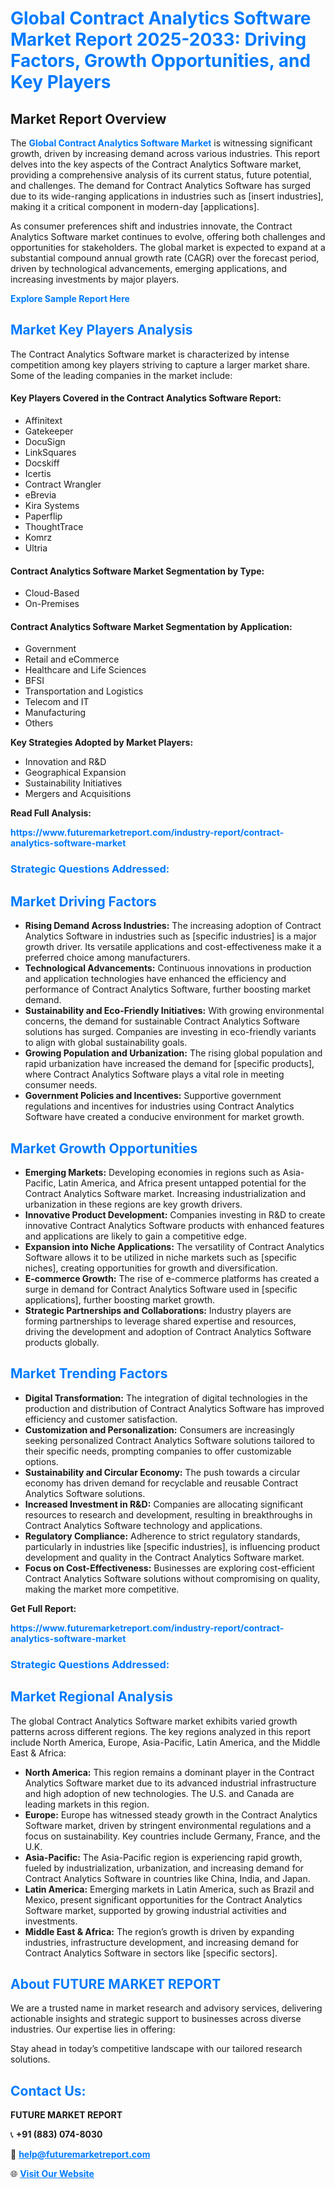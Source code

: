 <h1 style="color: #007BFF;">Global Contract Analytics Software Market Report 2025-2033: Driving Factors, Growth Opportunities, and Key Players</h1>

<section id="overview">
<h2>Market Report Overview</h2>
<p>The <a href="https://www.futuremarketreport.com/industry-report/contract-analytics-software-market" style="color: #007BFF; text-decoration: none;"><strong>Global Contract Analytics Software Market</strong></a> is witnessing significant growth, driven by increasing demand across various industries. This report delves into the key aspects of the Contract Analytics Software market, providing a comprehensive analysis of its current status, future potential, and challenges. The demand for Contract Analytics Software has surged due to its wide-ranging applications in industries such as [insert industries], making it a critical component in modern-day [applications].</p>
<p>As consumer preferences shift and industries innovate, the Contract Analytics Software market continues to evolve, offering both challenges and opportunities for stakeholders. The global market is expected to expand at a substantial compound annual growth rate (CAGR) over the forecast period, driven by technological advancements, emerging applications, and increasing investments by major players.</p>
</section>

<section id="overview">
<p><a href="https://www.futuremarketreport.com/request-sample/reportId=43331" style="color: #007BFF; text-decoration: none;"><strong>Explore Sample Report Here</strong></a></p>
</section>

<section id="key-players">
<h2 style="color: #007BFF;">Market Key Players Analysis</h2>
<p>The Contract Analytics Software market is characterized by intense competition among key players striving to capture a larger market share. Some of the leading companies in the market include:</p>
<h4>Key Players Covered in the Contract Analytics Software Report:</h4>
<ul><li>Affinitext</li><li>Gatekeeper</li><li>DocuSign</li><li>LinkSquares</li><li>Docskiff</li><li>Icertis</li><li>Contract Wrangler</li><li>eBrevia</li><li>Kira Systems</li><li>Paperflip</li><li>ThoughtTrace</li><li>Komrz</li><li>Ultria</li></ul>
<h4>Contract Analytics Software Market Segmentation by Type:</h4>
<ul><li>Cloud-Based</li><li>On-Premises</li></ul>

<h4>Contract Analytics Software Market Segmentation by Application:</h4>
<ul><li>Government</li><li>Retail and eCommerce</li><li>Healthcare and Life Sciences</li><li>BFSI</li><li>Transportation and Logistics</li><li>Telecom and IT</li><li>Manufacturing</li><li>Others</li></ul>
<p><strong>Key Strategies Adopted by Market Players:</strong></p>
<ul>
<li>Innovation and R&D</li>
<li>Geographical Expansion</li>
<li>Sustainability Initiatives</li>
<li>Mergers and Acquisitions</li>
</ul>
</section>

<section>
<p><strong>Read Full Analysis: </strong></p><a href="https://www.futuremarketreport.com/industry-report/contract-analytics-software-market" style="color: #007BFF; text-decoration: none;"><strong>https://www.futuremarketreport.com/industry-report/contract-analytics-software-market</strong></a>
<h3 style="color: #007BFF;">Strategic Questions Addressed:</h3>
</section>

<section id="driving-factors">
<h2 style="color: #007BFF;">Market Driving Factors</h2>
<ul>
<li><strong>Rising Demand Across Industries:</strong> The increasing adoption of Contract Analytics Software in industries such as [specific industries] is a major growth driver. Its versatile applications and cost-effectiveness make it a preferred choice among manufacturers.</li>
<li><strong>Technological Advancements:</strong> Continuous innovations in production and application technologies have enhanced the efficiency and performance of Contract Analytics Software, further boosting market demand.</li>
<li><strong>Sustainability and Eco-Friendly Initiatives:</strong> With growing environmental concerns, the demand for sustainable Contract Analytics Software solutions has surged. Companies are investing in eco-friendly variants to align with global sustainability goals.</li>
<li><strong>Growing Population and Urbanization:</strong> The rising global population and rapid urbanization have increased the demand for [specific products], where Contract Analytics Software plays a vital role in meeting consumer needs.</li>
<li><strong>Government Policies and Incentives:</strong> Supportive government regulations and incentives for industries using Contract Analytics Software have created a conducive environment for market growth.</li>
</ul>
</section>

<section id="growth-opportunities">
<h2 style="color: #007BFF;">Market Growth Opportunities</h2>
<ul>
<li><strong>Emerging Markets:</strong> Developing economies in regions such as Asia-Pacific, Latin America, and Africa present untapped potential for the Contract Analytics Software market. Increasing industrialization and urbanization in these regions are key growth drivers.</li>
<li><strong>Innovative Product Development:</strong> Companies investing in R&D to create innovative Contract Analytics Software products with enhanced features and applications are likely to gain a competitive edge.</li>
<li><strong>Expansion into Niche Applications:</strong> The versatility of Contract Analytics Software allows it to be utilized in niche markets such as [specific niches], creating opportunities for growth and diversification.</li>
<li><strong>E-commerce Growth:</strong> The rise of e-commerce platforms has created a surge in demand for Contract Analytics Software used in [specific applications], further boosting market growth.</li>
<li><strong>Strategic Partnerships and Collaborations:</strong> Industry players are forming partnerships to leverage shared expertise and resources, driving the development and adoption of Contract Analytics Software products globally.</li>
</ul>
</section>

<section id="trending-factors">
<h2 style="color: #007BFF;">Market Trending Factors</h2>
<ul>
<li><strong>Digital Transformation:</strong> The integration of digital technologies in the production and distribution of Contract Analytics Software has improved efficiency and customer satisfaction.</li>
<li><strong>Customization and Personalization:</strong> Consumers are increasingly seeking personalized Contract Analytics Software solutions tailored to their specific needs, prompting companies to offer customizable options.</li>
<li><strong>Sustainability and Circular Economy:</strong> The push towards a circular economy has driven demand for recyclable and reusable Contract Analytics Software solutions.</li>
<li><strong>Increased Investment in R&D:</strong> Companies are allocating significant resources to research and development, resulting in breakthroughs in Contract Analytics Software technology and applications.</li>
<li><strong>Regulatory Compliance:</strong> Adherence to strict regulatory standards, particularly in industries like [specific industries], is influencing product development and quality in the Contract Analytics Software market.</li>
<li><strong>Focus on Cost-Effectiveness:</strong> Businesses are exploring cost-efficient Contract Analytics Software solutions without compromising on quality, making the market more competitive.</li>
</ul>
</section>

<section>
<p><strong>Get Full Report: </strong></p><a href="https://www.futuremarketreport.com/industry-report/contract-analytics-software-market" style="color: #007BFF; text-decoration: none;"><strong>https://www.futuremarketreport.com/industry-report/contract-analytics-software-market</strong></a>
<h3 style="color: #007BFF;">Strategic Questions Addressed:</h3>
</section>


<section id="regional-analysis">
<h2 style="color: #007BFF;">Market Regional Analysis</h2>
<p>The global Contract Analytics Software market exhibits varied growth patterns across different regions. The key regions analyzed in this report include North America, Europe, Asia-Pacific, Latin America, and the Middle East & Africa:</p>
<ul>
<li><strong>North America:</strong> This region remains a dominant player in the Contract Analytics Software market due to its advanced industrial infrastructure and high adoption of new technologies. The U.S. and Canada are leading markets in this region.</li>
<li><strong>Europe:</strong> Europe has witnessed steady growth in the Contract Analytics Software market, driven by stringent environmental regulations and a focus on sustainability. Key countries include Germany, France, and the U.K.</li>
<li><strong>Asia-Pacific:</strong> The Asia-Pacific region is experiencing rapid growth, fueled by industrialization, urbanization, and increasing demand for Contract Analytics Software in countries like China, India, and Japan.</li>
<li><strong>Latin America:</strong> Emerging markets in Latin America, such as Brazil and Mexico, present significant opportunities for the Contract Analytics Software market, supported by growing industrial activities and investments.</li>
<li><strong>Middle East & Africa:</strong> The region’s growth is driven by expanding industries, infrastructure development, and increasing demand for Contract Analytics Software in sectors like [specific sectors].</li>
</ul>
</section>

<footer>
<h2 style="color: #007BFF;">About FUTURE MARKET REPORT</h2>
<p>We are a trusted name in market research and advisory services, delivering actionable insights and strategic support to businesses across diverse industries. Our expertise lies in offering:</p>

<p>Stay ahead in today’s competitive landscape with our tailored research solutions.</p>

<h2 style="color: #007BFF;">Contact Us:</h2>
<p><strong>FUTURE MARKET REPORT</strong></p>
<p>📞 <strong>+91 (883) 074-8030</strong></p>
<p>📧 <strong><a href="mailto:help@futuremarketreport.com" style="color: #007BFF;">help@futuremarketreport.com</a></strong></p>
<p>🌐 <strong><a href="https://www.futuremarketreport.com/" style="color: #007BFF;">Visit Our Website</a></strong></p>
</footer>